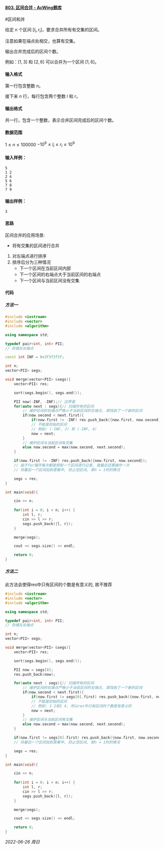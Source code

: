 #### [803. 区间合并 - AcWing题库](https://www.acwing.com/problem/content/805/)

#区间和并

给定 $n$ 个区间 $[l_i,r_i]$，要求合并所有有交集的区间。

注意如果在端点处相交，也算有交集。

输出合并完成后的区间个数。

例如：$[1,3]$ 和 $[2,6]$ 可以合并为一个区间 $[1,6]$。

#### 输入格式

第一行包含整数 $n$。

接下来 $n$ 行，每行包含两个整数 $l$ 和 $r$。

#### 输出格式

共一行，包含一个整数，表示合并区间完成后的区间个数。

#### 数据范围

$1≤n≤100000$
$−10^9≤l_i≤r_i≤10^9$

#### 输入样例：

```in
5
1 2
2 4
5 6
7 8
7 9
```

#### 输出样例：

```out
3
```

#### 思路

区间合并的应用场景:
- 将有交集的区间进行合并

1. 对左端点进行排序
2. 排序后分为三种情况
   - 下一个区间在当前区间内部
   - 下一个区间的右端点大于当前区间的右端点
   - 下一个区间与当前区间没有交集

#### 代码

##### 方法一
```cpp
#include <iostream>
#include <vector>
#include <algorithm>

using namespace std;

typedef pair<int, int> PII;
// 存储左右端点

const int INF = 0x3f3f3f3f;

int n;
vector<PII> segs;

void merge(vector<PII> &segs){
    vector<PII> res;

    sort(segs.begin(), segs.end());

    PII now(-INF, -INF);// 边界值
    for(auto next : segs){// 扫描所有的区间
        // 维护区间的右端点严格小于当前区间的左端点, 即找到了一个新的区间
        if(now.second < next.first){
            if(now.first != -INF) res.push_back({now.first, now.second});
            // 不能是初始的区间
            // 例如: (-INF, 2) 和 (-INF, 4)
            now = next;
        }
        // 维护区间与当前区间有交集
        else now.second = max(now.second, next.second);
    }

    if(now.first != -INF) res.push_back({now.first, now.second});
    // 由于for循环每次都是把前一个区间进行记录, 故最后还需操作一次
    // 将最后一个区间加到答案中, 防止空区间, 即n = 1时的情况

    segs = res;
}

int main(void){

    cin >> n;
    
    for(int i = 0; i < n; i++) {
        int l, r;
        cin >> l >> r;
        segs.push_back({l, r});
    }

    merge(segs);

    cout << segs.size() << endl;

    return 0;
}
```


##### 方法二
此方法会使得res中只有区间的个数是有意义的, 故不推荐
```cpp
#include <iostream>
#include <vector>
#include <algorithm>

using namespace std;

typedef pair<int, int> PII;
// 存储左右端点

int n;
vector<PII> segs;

void merge(vector<PII> &segs){
    vector<PII> res;

    sort(segs.begin(), segs.end());

    PII now = segs[0];
    res.push_back(now);

    for(auto next : segs){// 扫描所有的区间
        // 维护区间的右端点严格小于当前区间的左端点, 即找到了一个新的区间
        if(now.second < next.first){
            if(now.first != segs[0].first) res.push_back({now.first, now.second});
            // 不能是初始的区间
            // 例如: 1 2和1 4, 所以res中只有区间的个数是有意义的
            now = next;
        }
        // 维护区间与当前区间有交集
        else now.second = max(now.second, next.second);
    }

    if(now.first != segs[0].first) res.push_back({now.first, now.second});
    // 将最后一个区间加到答案中, 防止空区间, 即n = 1时的情况

    segs = res;
}

int main(void){

    cin >> n;
    
    for(int i = 0; i < n; i++) {
        int l, r;
        cin >> l >> r;
        segs.push_back({l, r});
    }

    merge(segs);

    cout << segs.size() << endl;

    return 0;
}
```

*2022-06-26 周日*